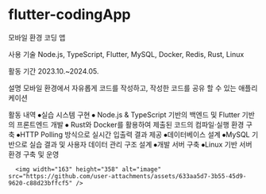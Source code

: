 # flutter-codingApp

모바일 환경 코딩 앱

사용 기술	Node.js, TypeScript, Flutter, MySQL, Docker, Redis, Rust, Linux

활동 기간	2023.10.~2024.05.

설명    		 모바일 환경에서 자유롭게 코드를 작성하고, 작성한 코드를 공유 할 수 
		있는 애플리케이션

활동 내역	⦁실습 시스템 구현
			⦁ Node.js & TypeScript 기반의 백엔드 및 Flutter 기반의 
			  프론트엔드 개발
			⦁ Rust와 Docker를 활용하여 제출된 코드의 컴파일·실행 			  환경 구축
			⦁HTTP Polling 방식으로 실시간 입출력 결과 제공
		⦁데이터베이스 설계
			⦁MySQL 기반으로 실습 결과 및 사용자 데이터 관리 구조 설계
		⦁개발 서버 구축
			⦁Linux 기반 서버 환경 구축 및 운영
      
      <img width="163" height="358" alt="image" src="https://github.com/user-attachments/assets/633aa5d7-3b55-45d9-9620-c88d23bffcf5" />
